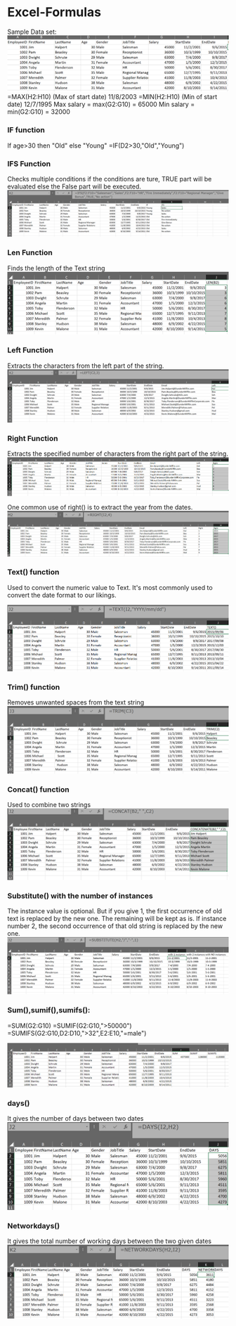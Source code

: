 # Excel-Formulas
Sample Data set:
![img alt](https://github.com/nsankareswari-70/Excel-Formulas/blob/163fd2148752fa24a84cb60fb1f6d709aad1eaa3/form1.png)
=MAX(H2:H10) (Max of start date)
11/8/2003
=MIN(H2:H10) (Min of start date)
12/7/1995
Max salary = max(G2:G10) = 65000
Min salary = min(G2:G10) = 32000
### IF function
If age>30 then "Old" else "Young"
=IF(D2>30,"Old","Young")
### IFS Function
Checks multiple conditions if the conditions are ture, TRUE part will be evaluated else the False part will be executed.
![img alt](https://github.com/nsankareswari-70/Excel-Formulas/blob/9b4c529fc02175104d85a703b2c855a5df417fb3/form2.png)
### Len Function
Finds the length of the Text string
![img alt](https://github.com/nsankareswari-70/Excel-Formulas/blob/575816317a2cd2f9e6777db10d5d167a3bef2abf/form3.png)

### Left Function
Extracts the characters from the left part of the string.
![img alt](https://github.com/nsankareswari-70/Excel-Formulas/blob/595cba91fdf751b8e0fc997ef8dc0998c7297c5d/form4.png)

### Right Function
Extracts the specified number of characters from the right part of the string.
![img alt](https://github.com/nsankareswari-70/Excel-Formulas/blob/d4e6dada52847cfc5457efe8945f97b9ed3b57bd/form5.png)

One common use of right() is to extract the year from the dates.
![img alt](https://github.com/nsankareswari-70/Excel-Formulas/blob/f2779bf67ff2ad858585d2da6e56a8aa1e3a8c27/form6.png)
### Text() function
Used to convert the numeric value to Text. It's most commonly used to convert the date format to our likings.


![img alt](https://github.com/nsankareswari-70/Excel-Formulas/blob/c32b1ad7a2e54a6bfa7870b0e4060f2bcc6bdefd/form7.png)

### Trim() function
Removes unwanted spaces from the text string
![img alt](https://github.com/nsankareswari-70/Excel-Formulas/blob/4cce4f108550e348cb2c401d812f5e9c09eac21f/form9.png)
### Concat() function
Used to combine two strings
![img alt](https://github.com/nsankareswari-70/Excel-Formulas/blob/cd2ad0eccb827462f02e03836d211dd2997d44f3/form10.png)

### Substitute() with the number of instances
The instance value is optional. But if you give 1, the first occurrence of old text is replaced by the new one. The remaining will be kept as is. If instance number 2, the second occurrence of that old string is replaced by the new one.
![img alt](https://github.com/nsankareswari-70/Excel-Formulas/blob/e102ece72cb6abf65749a835e94f22005e453623/form11.png)


### Sum(),sumif(),sumifs():
=SUM(G2:G10)
=SUMIF(G2:G10,">50000")
=SUMIFS(G2:G10,D2:D10,">32",E2:E10,"=male")

![img alt](https://github.com/nsankareswari-70/Excel-Formulas/blob/10dd4ded7a316f77f38bdfbfe8b074e0847f153f/form12.png)

### days()
It gives the number of days between two dates
![img alt](https://github.com/nsankareswari-70/Excel-Formulas/blob/70407e009725a7e586cd37fe02cb5870dbdd4411/form13.png)

### Networkdays()
It gives the total number of working days between the two given dates
![img alt](https://github.com/nsankareswari-70/Excel-Formulas/blob/bc53333dde5e00bd1ff63deade863c0552ad8869/form14.png)



